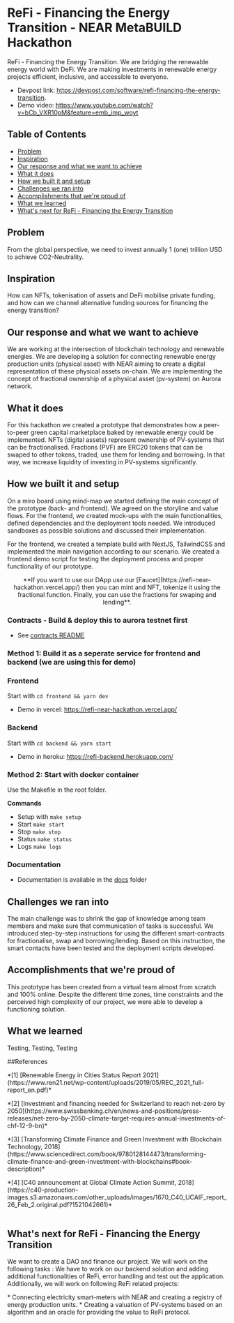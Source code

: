 # ReFi - Financing the Energy Transition - NEAR MetaBUILD Hackathon

ReFi - Financing the Energy Transition. We are bridging the renewable energy world with DeFi. We are making investments in renewable energy projects efficient, inclusive, and accessible to everyone. 
- Devpost link: https://devpost.com/software/refi-financing-the-energy-transition.  
- Demo video: https://www.youtube.com/watch?v=bCb_VXR10pM&feature=emb_imp_woyt

## Table of Contents
* [Problem](#problem)
* [Inspiration](#inspiration)
* [Our response and what we want to achieve](#our-response-and-what-we-want-to-achieve)
* [What it does](#what-it-does)
* [How we built it and setup](#how-we-built-it-and-setup)
* [Challenges we ran into](#challenges-we-ran-into)
* [Accomplishments that we're proud of](#accomplishments-that-were-proud-of)
* [What we learned](#what-we-learned)
* [What's next for ReFi - Financing the Energy Transition](#whats-next-for-refi---financing-the-energy-transition)


## Problem
From the global perspective, we need to invest annually 1 (one) trillion USD to achieve CO2-Neutrality.  

## Inspiration
How can NFTs, tokenisation of assets and DeFi mobilise private funding, and how can we channel alternative funding sources for financing the energy transition? 

## Our response and what we want to achieve
We are working at the intersection of blockchain technology and renewable energies. We are developing a solution for connecting renewable energy production units (physical asset) with NEAR aiming to create a digital representation of these physical assets on-chain. We are implementing the concept of fractional ownership of a physical asset (pv-system) on Aurora network. 

## What it does
For this hackathon we created a prototype that demonstrates how a peer-to-peer green capital marketplace baked by renewable energy could be implemented. NFTs (digital assets) represent ownership of PV-systems that can be fractionalised. Fractions (PVF) are ERC20 tokens that can be swaped to other tokens, traded, use them for lending and borrowing. In that way, we increase liquidity of investing in PV-systems significantly.  

## How we built it and setup
On a miro board using mind-map we started defining the main concept of the prototype (back- and frontend). We agreed on the storyline and value flows. For the frontend, we created mock-ups with the main functionalities, defined dependencies and the deployment tools needed. We introduced sandboxes as possible solutions and discussed their implementation.
   
For the frontend, we created a template build with NextJS, TailwindCSS and implemented the main navigation according to our scenario. We created a frontend demo script for testing the deployment process and proper functionality of our prototype. 

<center>**If you want to use our DApp use our [Faucet](https://refi-near-hackathon.vercel.app/) then you can mint and NFT, tokenize it using the fractional function. Finally, you can use the fractions for swaping and lending**.</center>

### Contracts - Build & deploy this to aurora testnet first

- See [contracts README](./contracts/README.md)

### Method 1: Build it as a seperate service for frontend and backend (we are using this for demo)
### Frontend

Start with `cd frontend && yarn dev`
* Demo in vercel: https://refi-near-hackathon.vercel.app/

### Backend

Start with `cd backend && yarn start`
* Demo in heroku: https://refi-backend.herokuapp.com/

### Method 2: Start with docker container

Use the Makefile in the root folder. 

**Commands**

- Setup with `make setup`
- Start `make start`
- Stop `make stop`
- Status `make status`
- Logs `make logs`

### Documentation

- Documentation is available in the [docs](./docs) folder

  
## Challenges we ran into
The main challenge was to shrink the gap of knowledge among team members and make sure that communication of tasks is successful. We introduced step-by-step instructions for using the different smart-contracts for fractionalise, swap and borrowing/lending. Based on this instruction, the smart contacts have been tested and the deployment scripts developed.

## Accomplishments that we're proud of
This prototype has been created from a virtual team almost from scratch and 100% online. Despite the different time zones, time constraints and  the perceived high complexity of our project, we were able to develop a functioning solution.  

## What we learned
Testing, Testing, Testing

##References
<p></p>
*[1] [Renewable Energy in Cities Status Report 2021](https://www.ren21.net/wp-content/uploads/2019/05/REC_2021_full-report_en.pdf)*
<p></p>
*[2] [Investment and financing needed
for Switzerland to reach net-zero by 2050](https://www.swissbanking.ch/en/news-and-positions/press-releases/net-zero-by-2050-climate-target-requires-annual-investments-of-chf-12-9-bn)*
<p></p>
*[3] [Transforming Climate Finance and Green Investment with Blockchain Technology, 2018](https://www.sciencedirect.com/book/9780128144473/transforming-climate-finance-and-green-investment-with-blockchains#book-description)* 
<p></p>
*[4] [C40 announcement at Global Climate Action Summit, 2018](https://c40-production-images.s3.amazonaws.com/other_uploads/images/1670_C40_UCAIF_report_26_Feb_2.original.pdf?1521042661)*
<br></br>

## What's next for ReFi - Financing the Energy Transition
We want to create a DAO and finance our project. We will work on the following tasks : 
We have to work on our backend solution and adding additional functionalities of ReFi, error handling and test out the application. Additionally, we will work on following ReFi related projects:
<p></p>
* Connecting electricity smart-meters with NEAR and creating a registry of energy production units.
* Creating a valuation of PV-systems based on an algorithm and an oracle for providing the value to ReFi protocol.  
